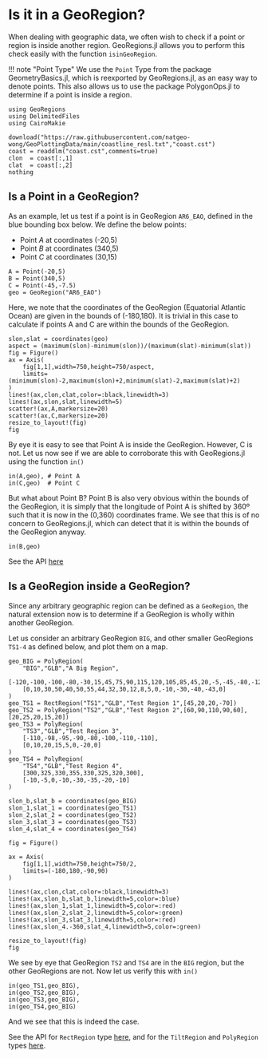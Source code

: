 # Is it in a GeoRegion?

When dealing with geographic data, we often wish to check if a point or region is inside another region.  GeoRegions.jl allows you to perform this check easily with the function `isinGeoRegion`.

!!! note "Point Type"
    We use the `Point` Type from the package GeometryBasics.jl, which is reexported by GeoRegions.jl, as an easy way to denote points.  This also allows us to use the package PolygonOps.jl to determine if a point is inside a region.

```@example isin
using GeoRegions
using DelimitedFiles
using CairoMakie

download("https://raw.githubusercontent.com/natgeo-wong/GeoPlottingData/main/coastline_resl.txt","coast.cst")
coast = readdlm("coast.cst",comments=true)
clon  = coast[:,1]
clat  = coast[:,2]
nothing
```

## Is a Point in a GeoRegion?

As an example, let us test if a point is in GeoRegion `AR6_EAO`, defined in the blue bounding box below.  We define the below points:
* Point *A* at coordinates (-20,5)
* Point *B* at coordinates (340,5)
* Point *C* at coordinates (30,15)

```@example isin
A = Point(-20,5)
B = Point(340,5)
C = Point(-45,-7.5)
geo = GeoRegion("AR6_EAO")
```

Here, we note that the coordinates of the GeoRegion (Equatorial Atlantic Ocean) are given in the bounds of (-180,180).  It is trivial in this case to calculate if points A and C are within the bounds of the GeoRegion.

```@example isin
slon,slat = coordinates(geo)
aspect = (maximum(slon)-minimum(slon))/(maximum(slat)-minimum(slat))
fig = Figure()
ax = Axis(
    fig[1,1],width=750,height=750/aspect,
    limits=(minimum(slon)-2,maximum(slon)+2,minimum(slat)-2,maximum(slat)+2)
)
lines!(ax,clon,clat,color=:black,linewidth=3)
lines!(ax,slon,slat,linewidth=5)
scatter!(ax,A,markersize=20)
scatter!(ax,C,markersize=20)
resize_to_layout!(fig)
fig
```

By eye it is easy to see that Point A is inside the GeoRegion.  However, C is not.  Let us now see if we are able to corroborate this with GeoRegions.jl using the function `in()`

```@example isin
in(A,geo), # Point A
in(C,geo)  # Point C
```

But what about Point B?  Point B is also very obvious within the bounds of the GeoRegion, it is simply that the longitude of Point A is shifted by 360º such that it is now in the (0,360) coordinates frame.  We see that this is of no concern to GeoRegions.jl, which can detect that it is within the bounds of the GeoRegion anyway.

```@example isin
in(B,geo)
```

See the API [here](/api/isin#Base.in-Tuple{Point{%3C:Real},%20GeoRegion})

## Is a GeoRegion inside a GeoRegion?

Since any arbitrary geographic region can be defined as a `GeoRegion`, the natural extension now is to determine if a GeoRegion is wholly within another GeoRegion.

Let us consider an arbitrary GeoRegion `BIG`, and other smaller GeoRegions `TS1-4` as defined below, and plot them on a map.

```@example isin
geo_BIG = PolyRegion(
    "BIG","GLB","A Big Region",
    [-120,-100,-100,-80,-30,15,45,75,90,115,120,105,85,45,20,-5,-45,-80,-120],
    [0,10,30,50,40,50,55,44,32,30,12,8,5,0,-10,-30,-40,-43,0]
)
geo_TS1 = RectRegion("TS1","GLB","Test Region 1",[45,20,20,-70])
geo_TS2 = PolyRegion("TS2","GLB","Test Region 2",[60,90,110,90,60],[20,25,20,15,20])
geo_TS3 = PolyRegion(
    "TS3","GLB","Test Region 3",
    [-110,-98,-95,-90,-80,-100,-110,-110],
    [0,10,20,15,5,0,-20,0]
)
geo_TS4 = PolyRegion(
    "TS4","GLB","Test Region 4",
    [300,325,330,355,330,325,320,300],
    [-10,-5,0,-10,-30,-35,-20,-10]
)

slon_b,slat_b = coordinates(geo_BIG)
slon_1,slat_1 = coordinates(geo_TS1)
slon_2,slat_2 = coordinates(geo_TS2)
slon_3,slat_3 = coordinates(geo_TS3)
slon_4,slat_4 = coordinates(geo_TS4)

fig = Figure()

ax = Axis(
    fig[1,1],width=750,height=750/2,
    limits=(-180,180,-90,90)
)

lines!(ax,clon,clat,color=:black,linewidth=3)
lines!(ax,slon_b,slat_b,linewidth=5,color=:blue)
lines!(ax,slon_1,slat_1,linewidth=5,color=:red)
lines!(ax,slon_2,slat_2,linewidth=5,color=:green)
lines!(ax,slon_3,slat_3,linewidth=5,color=:red)
lines!(ax,slon_4.-360,slat_4,linewidth=5,color=:green)

resize_to_layout!(fig)
fig
```

We see by eye that GeoRegion `TS2` and `TS4` are in the `BIG` region, but the other GeoRegions are not.  Now let us verify this with `in()`

```@example isin
in(geo_TS1,geo_BIG),
in(geo_TS2,geo_BIG),
in(geo_TS3,geo_BIG),
in(geo_TS4,geo_BIG)
```

And we see that this is indeed the case.

See the API for `RectRegion` type [here](/api/isin#Base.in-Tuple{GeoRegion,%20RectRegion}), and for the `TiltRegion` and `PolyRegion` types [here](/api/isin#Base.in-Tuple{GeoRegion,%20Union{PolyRegion,%20TiltRegion}}).